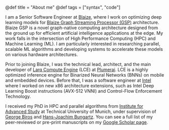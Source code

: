 @def title = "About me"
@def tags = ["syntax", "code"]

I am a Senior Software Engineer at [Blaize](https://www.blaize.com/), where I work 
on optimizing deep learning models for [Blaize Graph Streaming Processor (GSP)](https://www.blaize.com/technology/)
architecture. Blaize GSP is a novel graph-native computing architecture designed 
from the ground up for efficient artificial intelligence applications at the edge.
My work falls in the intersection of High Performance Computing (HPC) and Machine Learning (ML). 
I am particularly interested in researching parallel, scalable
ML algorithms and developing systems to accelerate these models on various hardware architectures.

Prior to joining Blaize, I was the technical lead, architect, and the main developer
of [Larq Compute Engine](https://github.com/arashb/compute-engine) (LCE) at [Plumerai](https://plumerai.com/).
LCE is a highly optimized inference engine for Binarized Neural Networks (BNNs)
on mobile and embedded devices.
Before that, I was a software engineer at [Intel](https://www.intel.com/) where
I worked on new x86 architecture extensions, such as Intel Deep Learning Boost instructions
(AVX-512 VNNI) and Control-Flow Enforcement Technology.

I received my PhD in HPC and parallel algorithms from [Institute for Advanced Study](https://www.ias.tum.de/) at 
Technical University of Munich, under supervision of [George Biros](https://www.oden.utexas.edu/people/1056) and 
[Hans-Joachim Bungartz](https://www.professoren.tum.de/en/bungartz-hans-joachim).
You can see a full list of my peer-reviewed or pre-print manuscripts on my [Google Scholar page](https://scholar.google.com/citations?user=uVhQQx4AAAAJ&hl=en).
